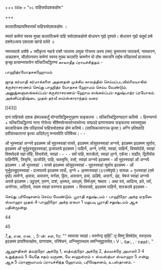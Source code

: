 +++
title = "०८ पाहित्रयोदशकहोमः"

+++

कालातीतप्रायश्चित्तार्थं पाहित्रयोदशकहोमः ।

स्मार्त कर्मणां स्वस्व मुख्य कालातिक्रमे पाहि त्रयोदशकहोमो बोधायन गृह्ये दृश्यते। बोधायन गृह्ये चतुर्थ प्रश्रे दशमेऽध्याय एकादश खण्डे वर्तते ॥

नमस्सदसे अशेषे + स्वीकृत्य नक्षत्रे राशौ जातस्य अमुक गोत्रस्य अस्य (मम) कुमारस्य जातकर्म, नामकरण, अन्नप्राशन, चौलोपनयन कर्मणां स्वस्व मुख्य कालाति क्रमणेन यो दोषः समजनि तद्दोष परिहारार्थं प्राजापत्य कृच्छ्र प्रत्याम्नायत्वेन यत्किञ्चिद्धिरण्य காலாதீத ப்ராயச்சித்தம் -

பாஹித்ரயோதசகஹோமம்

ஜாத கர்மாதி கர்மாக்களை அதனதன் முக்கிய காலத்தில் செய்யப்படவில்லையாகில் க்ருச்ராசரணம் செய்து பாஹித்ர யோதசக ஹோமம் செய்ய வேண்டும். அனுஜ்ஞைஸங்கல்ப்பம்-க்ருச்ராசரணம்-ஹோம ஸங்கல்ப்பம்-சதுஷ்பாத்ர ப்ரயோகம். அக்னிப்ரதிஷ்டை முதல் தர்வீ ஸம்ஸ்காராந்தம் வரை

[[43]]

दानं पाहित्रयो दशक होमञ्चकर्तुं योग्यासिद्धिमनुगृहाण सङ्कल्प्य । यत्किञ्चिद्धिरण्यदानं करिष्ये । हिरण्यगर्भ + यत्किञ्चिद्धिरण्यं नाना गोत्रेभ्यः श्रीवैष्णवेभ्यस्तेभ्यस्तेभ्यः सम्प्रददे प्राणानायम्य सङ्कल्प्य स्वस्वमुख्य कालातिक्रम दोष परिहारार्थं पाहित्रयोदशक होमं करिष्ये। (सात्विकत्यागञ्च कृत्वा ) अग्नि प्रतिष्ठादि दर्वीसंस्कारान्तं कृत्वा अदितेऽनु मन्यस्वेति परिषिच्य। - -

ओं भूस्स्वाहा॑ अग्नये इदन्नमम ओं भुव॒स्स्वाहा॑ वायवे, इदन्नमम ओसुवस्स्वाहा॑ अग्नये, इदन्नमम इदन्नमम सूर्याय, इदन्नमम ओं भूर्भुव॒स्सुव॒स्स्वाहा॑, प्र॒जापतये इदन्नमम | पाहिनँः, अग्ने, एनॅसे, स्वाहा॑, पाहिनँः, विश्ववेदॅसे, स्वाहा॑ विश्ववेदसे यज्ञं पॉहि, विभावॅसो, स्वाहा॑ - - - - सर्वं पाहि, शतक्रॅतो, स्वाहा॑ अ॒ग्ने, एकॅया। पार्ह्येत, द्वितीयॅया पाहिगीर्भिः, तिसृभिः, ऊर्जापॅते, पाहि, चतसृभिः, वसो, स्वाहा॑ अग्नये इदन्नमम - ओं भुव॒स्स्वाहा॑ ओं अग्नये इदन्नमम । ओं भूस्स्वाहा॑ । वायवे इदन्नमम ओसुव॒स्स्वाहा॑ - भुव॒स्स्वाहा॑ सूर्याय इदन्नमम - ओं भूर्भुव॒स्सु॒व॒स्स्वाहा॑ - प्रजापतये इदन्नमम त्वन्नँः, अ॒ग्ने + अ॒स्मत्स्वाहा॑ (३९तमेपृष्ठे ) सत्वन्नः + ए॒धस्वाहा॑ (तमे पृष्ठे) त्वमॅग्ने, अ॒यास, अयासन्, मनॅसा, हि॒तः, अयासन्, हव्यं, ऊहिषे, अयानॅः, धे॒ह, भेषजं स्वाहा॑ अग्नये अयसे इदन्नमम। उदु॒त्त॒मं, व॒रुण, पाशं, अ॒स्मत्, अवध॒मं, विमॅध्य॒मं, श्रथाय । अथा वयं, आदित्य, व्रते, तवॅ, अनॉगसः, अदिंतये, स्याम स्वाहा॑ वरुणाय इदन्नमम । विभावसवे, इदन्नमम पाहिनँः, शतक्रतवे इदन्नमम -

செய்து பரிஷேசனம் செய்ய வேண்டும். பூராதி சதுஷ்டயம் - பாஹிநோ அக்ந ஏநஸே ஸ்வாஹா முதல் 4-பாஹிநோ அக்ந ஏகயா 1 மறுபடி பூராதி சதுஷ்டயம் ஆக பதின்மூன்று

44


45

7,த, என, என, :, 5-ன்: சள, fu: "" स्वस्त्या स्वाहा॑। वरुणेन्द्र स॒वि॒ितृ विष्णु विश्वेदेव, मरुद्भयः इदन्नमम प्रायश्चित्तहोमः, प्राणायामः, परिषेचनं, अग्निमुपस्थाय तमग्निमुद्वासयेत्। V :, qத:, , : ரதநர்:, "

ஆஹுதிகள் த்வந்நோ அக்நே 1, ஸத்வந்நோ அக்நே 2, த்வமக்நே அயாஸி 3 4 உதுத்தமம் 5 யேதே சதம் வருண, யே ஸஹஸ்ரம் + ஸ்வஸ்த்யா ஸ்வாஹா 5 என்று ஆக 5 ப்ராணாயாமம் ப்ராயச்சித்த ஹோமம், பரிஷேசனம், உபஸ்தானம். -
